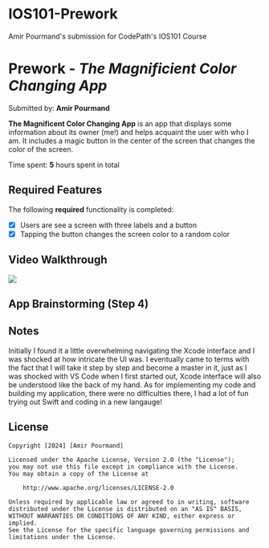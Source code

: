 # IOS101-Prework
Amir Pourmand's submission for CodePath's IOS101 Course
# Prework - *The Magnificient Color Changing App*

Submitted by: **Amir Pourmand**

**The Magnificent Color Changing App** is an app that displays some information about its owner (me!) and helps acquaint the user with who I am. It includes a magic button in the center of the screen that changes the color of the screen. 

Time spent: **5** hours spent in total

## Required Features

The following **required** functionality is completed:

- [X] Users are see a screen with three labels and a button
- [X] Tapping the button changes the screen color to a random color
 
## Video Walkthrough

<div>
    <a href="https://www.loom.com/share/9c99674639de4af18a8e001ef8ed633c">
    </a>
    <a href="https://www.loom.com/share/9c99674639de4af18a8e001ef8ed633c">
      <img style="max-width:300px;" src="https://cdn.loom.com/sessions/thumbnails/9c99674639de4af18a8e001ef8ed633c-766350883f3fdb61-full-play.gif">
    </a>
  </div>

## App Brainstorming (Step 4)

## Notes

Initially I found it a little overwhelming navigating the Xcode interface and I was shocked at how intricate the UI was. I eventually came to terms with the fact that I will take it step by step and become a master in it, just as I was shocked with VS Code when I first started out, Xcode interface will also be understood like the back of my hand. As for implementing my code and building my application, there were no difficulties there, I had a lot of fun trying out Swift and coding in a new langauge! 

## License

    Copyright [2024] [Amir Pourmand]

    Licensed under the Apache License, Version 2.0 (the "License");
    you may not use this file except in compliance with the License.
    You may obtain a copy of the License at

        http://www.apache.org/licenses/LICENSE-2.0

    Unless required by applicable law or agreed to in writing, software
    distributed under the License is distributed on an "AS IS" BASIS,
    WITHOUT WARRANTIES OR CONDITIONS OF ANY KIND, either express or implied.
    See the License for the specific language governing permissions and
    limitations under the License.
